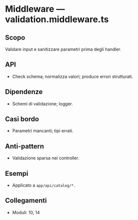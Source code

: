 # Middleware — validation.middleware.ts

## Scopo
Validare input e sanitizzare parametri prima degli handler.

## API
- Check schema; normalizza valori; produce errori strutturati.

## Dipendenze
- Schemi di validazione; logger.

## Casi bordo
- Parametri mancanti; tipi errati.

## Anti-pattern
- Validazione sparsa nei controller.

## Esempi
- Applicato a `app/api/catalog/*`.

## Collegamenti
- Moduli: 10, 14